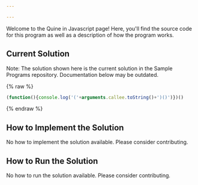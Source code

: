 ```yaml
---

---
```


Welcome to the Quine in Javascript page! Here, you'll find the source code for this program as well as a description of how the program works.

## Current Solution

Note: The solution shown here is the current solution in the Sample Programs repository. Documentation below may be outdated.

{% raw %}

```Javascript
(function(){console.log('('+arguments.callee.toString()+')()')})()

```

{% endraw %}

## How to Implement the Solution

No how to implement the solution available. Please consider contributing.

## How to Run the Solution

No how to run the solution available. Please consider contributing.